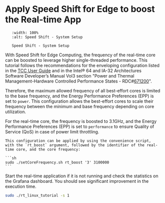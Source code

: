 # Apply Speed Shift for Edge to boost the Real-time App

```{figure} images/setup_CAT_isol_boost.png
   :width: 100%
   :alt: Speed Shift - System Setup

   Speed Shift - System Setup
```

With Speed Shift for Edge Computing, the frequency of the real-time core can be boosted to leverage higher single-threaded performance.
This tutorial follows the recommendations for the enveloping configuration listed in the [TCC User Guide](https://www.intel.com/content/www/us/en/content-details/831067/public-intel-time-coordinated-compute-tcc-user-guide.html) and in the Intel® 64 and IA-32 Architectures Software Developer’s Manual Vol3 section "Power and Thermal Management-Hardware Controlled Performance States - RDC#[671200](https://cdrdv2.intel.com/v1/dl/getContent/671200)".

Therefore, the maximum allowed frequency of all best-effort cores is limited to the base frequency, and the Energy Performance Preferences (EPP) is set to `power`. This configuration allows the best-effort cores to scale their frequency between the minimum and base frequency depending on core utilization.

For the real-time core, the frequency is boosted to 3.1GHz, and the Energy Performance Preferences (EPP) is set to `performance` to ensure Quality of Service (QoS) in case of power limit throttling.

````{note}
This configuration can be applied by using the convenience script, with the `rt_boost` argument, followed by the identifier of the real-time core, and the core frequency:

```sh
sudo ./setCoreFrequency.sh rt_boost '3' 3100000
```
````

Start the real-time application if it is not running and check the statistics on the Grafana dashboard.
You should see significant improvement in the execution time. 
```sh
sudo ./rt_linux_tutorial -s 1
```